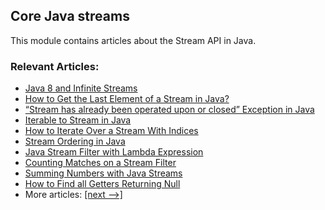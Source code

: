 ## Core Java streams

This module contains articles about the Stream API in Java.

### Relevant Articles: 
- [Java 8 and Infinite Streams](https://www.baeldung.com/java-inifinite-streams)
- [How to Get the Last Element of a Stream in Java?](https://www.baeldung.com/java-stream-last-element)
- [“Stream has already been operated upon or closed” Exception in Java](https://www.baeldung.com/java-stream-operated-upon-or-closed-exception)
- [Iterable to Stream in Java](https://www.baeldung.com/java-iterable-to-stream)
- [How to Iterate Over a Stream With Indices](https://www.baeldung.com/java-stream-indices)
- [Stream Ordering in Java](https://www.baeldung.com/java-stream-ordering)
- [Java Stream Filter with Lambda Expression](https://www.baeldung.com/java-stream-filter-lambda)
- [Counting Matches on a Stream Filter](https://www.baeldung.com/java-stream-filter-count)
- [Summing Numbers with Java Streams](https://www.baeldung.com/java-stream-sum)
- [How to Find all Getters Returning Null](https://www.baeldung.com/java-getters-returning-null)
- More articles: [[next -->]](/../core-java-streams-2)
